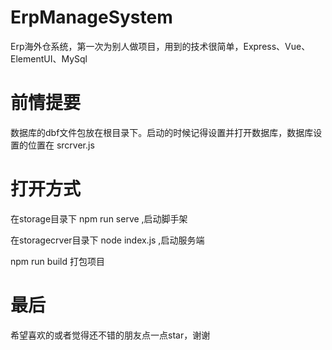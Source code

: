 # ErpManageSystem
Erp海外仓系统，第一次为别人做项目，用到的技术很简单，Express、Vue、ElementUI、MySql

# 前情提要  
数据库的dbf文件包放在根目录下。启动的时候记得设置并打开数据库，数据库设置的位置在 srcrver.js

# 打开方式
在storage目录下 npm run serve ,启动脚手架

在storagecrver目录下 node index.js ,启动服务端

npm run build 打包项目

# 最后
希望喜欢的或者觉得还不错的朋友点一点star，谢谢
